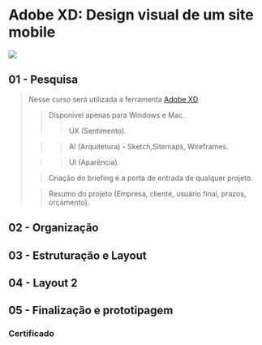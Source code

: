 # Adobe XD: Design visual de um site mobile
![](https://www.alura.com.br/assets/api/share/curso-adobe-xd-site-mobile.png)

## 01 - Pesquisa
> Nesse curso será utilizada a ferramenta [Adobe XD](https://www.adobe.com/br/products/xd.html)
>> Disponível apenas para Windows e Mac.
>>> UX (Sentimento).
>
>>> AI (Arquitetura) - Sketch,Sitemaps, Wireframes.
>
>>> UI (Aparência).
>
>> Criação do briefing é a porta de entrada de qualquer projeto.
>
>> Resumo do projeto (Empresa, cliente, usuário final, prazos, orçamento).
>


## 02 - Organização

## 03 - Estruturação e Layout

## 04 - Layout 2

## 05 - Finalização e prototipagem

### Certificado

